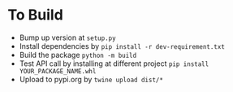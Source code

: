# To Build
- Bump up version at `setup.py`
- Install dependencies by `pip install -r dev-requirement.txt`
- Build the package `python -m build`
- Test API call by installing at different project  `pip install YOUR_PACKAGE_NAME.whl`
- Upload to pypi.org by `twine upload dist/*`